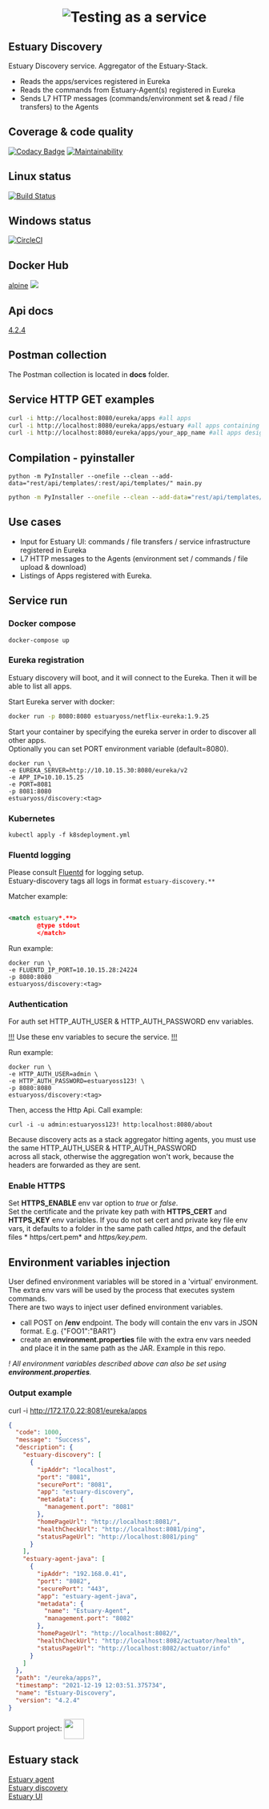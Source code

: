 <h1 align="center"><img src="./docs/images/banner_discovery.png" alt="Testing as a service"></h1>

## Estuary Discovery

Estuary Discovery service. Aggregator of the Estuary-Stack.

- Reads the apps/services registered in Eureka
- Reads the commands from Estuary-Agent(s) registered in Eureka
- Sends L7 HTTP messages (commands/environment set & read / file transfers) to the Agents

## Coverage & code quality

[![Codacy Badge](https://app.codacy.com/project/badge/Grade/fc69b90ee90546158876e5344d9c2af2)](https://www.codacy.com/gh/estuaryoss/estuary-discovery?utm_source=github.com&amp;utm_medium=referral&amp;utm_content=estuaryoss/estuary-discovery&amp;utm_campaign=Badge_Grade)
[![Maintainability](https://api.codeclimate.com/v1/badges/c0894a0a9785a3fb7afc/maintainability)](https://codeclimate.com/github/estuaryoss/estuary-discovery/maintainability)

## Linux status

[![Build Status](https://travis-ci.com/estuaryoss/estuary-discovery.svg?token=UC9Z5nQSPmb5vK5QLpJh&branch=master)](https://travis-ci.com/estuaryoss/estuary-discovery)

## Windows status

[![CircleCI](https://circleci.com/gh/estuaryoss/estuary-discovery.svg?style=svg)](https://circleci.com/gh/estuaryoss/estuary-discovery)

## Docker Hub

[alpine](https://hub.docker.com/r/estuaryoss/discovery) ![](https://img.shields.io/docker/pulls/estuaryoss/discovery.svg)

## Api docs

[4.2.4](https://app.swaggerhub.com/apis/dinuta/estuary-discovery/4.2.4)

## Postman collection

The Postman collection is located in **docs** folder.

## Service HTTP GET examples

```bash
curl -i http://localhost:8080/eureka/apps #all apps  
curl -i http://localhost:8080/eureka/apps/estuary #all apps containing estuary  
curl -i http://localhost:8080/eureka/apps/your_app_name #all apps designated by your app name  
 ```

## Compilation - pyinstaller

```shell
python -m PyInstaller --onefile --clean --add-data="rest/api/templates/:rest/api/templates/" main.py
```

```cmd
python -m PyInstaller --onefile --clean --add-data="rest/api/templates/;rest/api/templates/" main.py
```

## Use cases

- Input for Estuary UI: commands / file transfers / service infrastructure registered in Eureka
- L7 HTTP messages to the Agents (environment set / commands / file upload & download)
- Listings of Apps registered with Eureka.

## Service run

### Docker compose

    docker-compose up

### Eureka registration

Estuary discovery will boot, and it will connect to the Eureka. Then it will be able to list all apps.

Start Eureka server with docker:

```bash
docker run -p 8080:8080 estuaryoss/netflix-eureka:1.9.25
```

Start your container by specifying the eureka server in order to discover all other apps.  
Optionally you can set PORT environment variable (default=8080).

    docker run \
    -e EUREKA_SERVER=http://10.10.15.30:8080/eureka/v2
    -e APP_IP=10.10.15.25
    -e PORT=8081
    -p 8081:8080
    estuaryoss/discovery:<tag>

### Kubernetes

    kubectl apply -f k8sdeployment.yml

### Fluentd logging

Please consult [Fluentd](https://github.com/fluent/fluentd) for logging setup.  
Estuary-discovery tags all logs in format ```estuary-discovery.**```

Matcher example:

```xml

<match estuary*.**>
        @type stdout
        </match>
```

Run example:

    docker run \
    -e FLUENTD_IP_PORT=10.10.15.28:24224
    -p 8080:8080
    estuaryoss/discovery:<tag>

### Authentication

For auth set HTTP_AUTH_USER & HTTP_AUTH_PASSWORD env variables.

[!!!]() Use these env variables to secure the service. [!!!]()

Run example:

```shell script
docker run \
-e HTTP_AUTH_USER=admin \
-e HTTP_AUTH_PASSWORD=estuaryoss123! \
-p 8080:8080
estuaryoss/discovery:<tag>
```

Then, access the Http Api. Call example:

```shell script
curl -i -u admin:estuaryoss123! http:localhost:8080/about
```  

Because discovery acts as a stack aggregator hitting agents, you must use the same HTTP_AUTH_USER &
HTTP_AUTH_PASSWORD   
across all stack, otherwise the aggregation won't work, because the headers are forwarded as they are sent.

### Enable HTTPS

Set **HTTPS_ENABLE** env var option to *true* or *false*.    
Set the certificate and the private key path with **HTTPS_CERT** and **HTTPS_KEY** env variables. If you do not set cert
and private key file env vars, it defaults to a folder in the same path called *https*, and the default files *
https/cert.pem* and *https/key.pem*.

## Environment variables injection

User defined environment variables will be stored in a 'virtual' environment. The extra env vars will be used by the
process that executes system commands.  
There are two ways to inject user defined environment variables.

- call POST on **/env** endpoint. The body will contain the env vars in JSON format. E.g. {"FOO1":"BAR1"}
- create an **environment.properties** file with the extra env vars needed and place it in the same path as the JAR.
  Example in this repo.

*! All environment variables described above can also be set using **environment.properties**.*

### Output example

curl -i http://172.17.0.22:8081/eureka/apps

```json
{
  "code": 1000,
  "message": "Success",
  "description": {
    "estuary-discovery": [
      {
        "ipAddr": "localhost",
        "port": "8081",
        "securePort": "8081",
        "app": "estuary-discovery",
        "metadata": {
          "management.port": "8081"
        },
        "homePageUrl": "http://localhost:8081/",
        "healthCheckUrl": "http://localhost:8081/ping",
        "statusPageUrl": "http://localhost:8081/ping"
      }
    ],
    "estuary-agent-java": [
      {
        "ipAddr": "192.168.0.41",
        "port": "8082",
        "securePort": "443",
        "app": "estuary-agent-java",
        "metadata": {
          "name": "Estuary-Agent",
          "management.port": "8082"
        },
        "homePageUrl": "http://localhost:8082/",
        "healthCheckUrl": "http://localhost:8082/actuator/health",
        "statusPageUrl": "http://localhost:8082/actuator/info"
      }
    ]
  },
  "path": "/eureka/apps?",
  "timestamp": "2021-12-19 12:03:51.375734",
  "name": "Estuary-Discovery",
  "version": "4.2.4"
}
```

Support
project: <a href="https://paypal.me/catalindinuta?locale.x=en_US"><img src="https://lh3.googleusercontent.com/Y2_nyEd0zJftXnlhQrWoweEvAy4RzbpDah_65JGQDKo9zCcBxHVpajYgXWFZcXdKS_o=s180-rw" height="40" width="40" align="center"></a>

## Estuary stack

[Estuary agent](https://github.com/estuaryoss/estuary-agent)  
[Estuary discovery](https://github.com/estuaryoss/estuary-discovery)  
[Estuary UI](https://github.com/estuaryoss/estuary-ui)   
